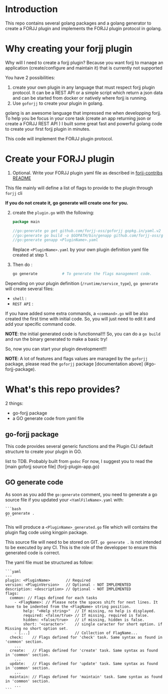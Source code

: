 # Introduction

This repo contains several golang packages and a golang generator to create a FORJJ plugin and implements the FORJJ plugin protocol in golang.

# Why creating your forjj plugin

Why will I need to create a forjj plugin?
Because you want forjj to manage an application (create/configure and maintain it) that is currently not supported

You have 2 possibilities:
1. create your own plugin in any language that must respect forjj plugin protocol. It can be a REST API or a simple script which return a json data and can be started from docker or natively where forjj is running.
2. Use `goforjj` to create your plugin in golang.

golang is an awesome language that impressed me when developping forjj.
To help you be focus in your core task (create an app returning json or create a FORJJ REST API ) I built some great fast and powerful golang code to create your first forjj plugin in minutes.

This code will implement the FORJJ plugin protocol.

# Create your FORJJ plugin

1. Optional. Write your FORJJ plugin yaml file as described in [forjj-contribs README](https://github.hpe.com/christophe-larsonneur/forjj-contribs#description-of-yaml)

This file mainly will define a list of flags to provide to the plugin through `forjj` cli

**If you do not create it, go generate will create one for you.**

2. create the `plugin.go` with the following:

    ```go
    package main

    //go:generate go get github.com/forjj-oss/goforjj gopkg.in/yaml.v2
    //go:generate go build -o $GOPATH/bin/genapp github.com/forjj-oss/goforjj/genapp
    //go:generate genapp <PluginName>.yaml

    ```
    Replace `<PluginName>.yaml` by your own plugin definition yaml file created at step 1.

3. Then do :

    ```bash
    go generate           # To generate the flags management code.
    ```
  Depending on your plugin definition (`/runtime/service_type`), `go generate` will create several files:

- `shell` :
- `REST API` :

If you have added some extra commands, a `<command>.go` will be also created the first time with initial code. So, you will just need to edit it and add your specific command code.

**NOTE**: the initial generated code is functionnal!!! So, you can do a `go build` and run the binary generated to make a basic try!

So, now you can start your plugin development!!!

**NOTE**: A lot of features and flags values are managed by the `goforjj` package, please read the `goforjj` package [documentation above] (#go-forjj-package).

# What's this repo provides?

2 things:

- go-forjj package
- a GO generate code from yaml file

##  go-forjj package

This code provides several generic functions and the Plugin CLI default structure to create your plugin in GO.

list to TDB. Probably built from `godoc`
For now, I suggest you to read the [main goforjj source file] (forjj-plugin-app.go)

## GO generate code

As soon as you add the `go:generate` comment, you need to generate a go source file if you updated your `<YamlFileName>.yaml` with:

    ```bash
    go generate .
    ```

This will produce a `<PluginName>_generated.go` file which will contains the plugin flag code using kingpin package.

This source file will need to be stored on GIT. `go generate .` is not intended to be executed by any CI. This is the role of the developper to ensure this generated code is correct.

The yaml file must be structured as follow:

    ```yaml
    ---
    plugin: <PluginName>       // Required
    version: <PluginVersion>   // Optional - NOT IMPLEMENTED
    description: <description> // Optional - NOT IMPLEMENTED
    flags:
      common: // Flags defined for each tasks
        - <FlagName>: // Please note the spaces shift for next lines. It have to be indented from the <FlagName> string position.
            help: "<Help string>"  // If missing, no help is displayed.
            required: <false/true> // If missing, required is false.
            hidden: <false/true>   // if missing, hidden is false.
            short: '<caracter>'    // single caracter for short option. if Missing no short option set.
        - [...]                    // Collection of FlagName...
      check:    // Flags defined for 'check' task. Same syntax as found in 'common' section.
        ...
      create:   // Flags defined for 'create' task. Same syntax as found in 'common' section.
        ...
      update:   // Flags defined for 'update' task. Same syntax as found in 'common' section.
        ...
      maintain: // Flags defined for 'maintain' task. Same syntax as found in 'common' section.
        ...
    ```


